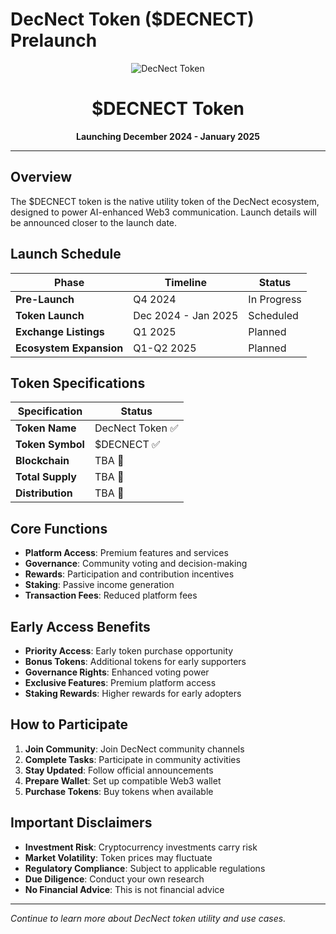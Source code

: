 # DecNect Token ($DECNECT) Prelaunch

<div align="center">

![DecNect Token](https://via.placeholder.com/400x200/1a1a1a/ffffff?text=DECNECT+Token)

# $DECNECT Token

**Launching December 2024 - January 2025**

</div>

---

## Overview

The $DECNECT token is the native utility token of the DecNect ecosystem, designed to power AI-enhanced Web3 communication. Launch details will be announced closer to the launch date.

## Launch Schedule

| **Phase** | **Timeline** | **Status** |
|-----------|--------------|------------|
| **Pre-Launch** | Q4 2024 | In Progress |
| **Token Launch** | Dec 2024 - Jan 2025 | Scheduled |
| **Exchange Listings** | Q1 2025 | Planned |
| **Ecosystem Expansion** | Q1-Q2 2025 | Planned |

## Token Specifications

| **Specification** | **Status** |
|-------------------|------------|
| **Token Name** | DecNect Token ✅ |
| **Token Symbol** | $DECNECT ✅ |
| **Blockchain** | TBA 🔄 |
| **Total Supply** | TBA 🔄 |
| **Distribution** | TBA 🔄 |

## Core Functions

- **Platform Access**: Premium features and services
- **Governance**: Community voting and decision-making
- **Rewards**: Participation and contribution incentives
- **Staking**: Passive income generation
- **Transaction Fees**: Reduced platform fees

## Early Access Benefits

- **Priority Access**: Early token purchase opportunity
- **Bonus Tokens**: Additional tokens for early supporters
- **Governance Rights**: Enhanced voting power
- **Exclusive Features**: Premium platform access
- **Staking Rewards**: Higher rewards for early adopters

## How to Participate

1. **Join Community**: Join DecNect community channels
2. **Complete Tasks**: Participate in community activities
3. **Stay Updated**: Follow official announcements
4. **Prepare Wallet**: Set up compatible Web3 wallet
5. **Purchase Tokens**: Buy tokens when available

## Important Disclaimers

- **Investment Risk**: Cryptocurrency investments carry risk
- **Market Volatility**: Token prices may fluctuate
- **Regulatory Compliance**: Subject to applicable regulations
- **Due Diligence**: Conduct your own research
- **No Financial Advice**: This is not financial advice

---

*Continue to learn more about DecNect token utility and use cases.*